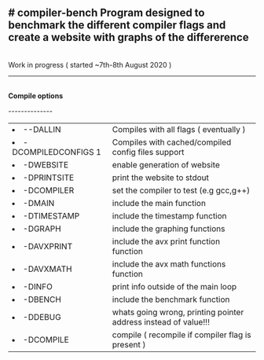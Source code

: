 <H2># compiler-bench
Program designed to benchmark the different compiler flags and create a website with graphs of the differerence</H2>
<BR>
Work in progress ( started ~7th-8th August 2020 )
<BR>
<HR>
<BR>
<B>Compile options</B><BR>
<TABLE>
<UL>
<TR>-<TD><LI>--DALLIN</TD><TD>Compiles with all flags ( eventually )</LI></TD></TR>
<TR>-<TD><LI>-DCOMPILEDCONFIGS 1</TD><TD>Compiles with cached/compiled config files support</LI></TD></TR>
<TR>-<TD><LI>-DWEBSITE</TD><TD>enable generation of website</LI></TD></TR>
<TR>-<TD><LI>-DPRINTSITE</TD><TD>print the website to stdout</LI></TD></TR>
<TR>-<TD><LI>-DCOMPILER</TD><TD>set the compiler to test (e.g gcc,g++)</LI></TD></TR>
<TR>-<TD><LI>-DMAIN</TD><TD>include the main function</LI></TD></TR>
<TR>-<TD><LI>-DTIMESTAMP</TD><TD>include the timestamp function</LI></TD></TR>
<TR>-<TD><LI>-DGRAPH</TD><TD>include the graphing functions</LI></TD></TR>
<TR>-<TD><LI>-DAVXPRINT</TD><TD>include the avx print function function</LI></TD></TR>
<TR>-<TD><LI>-DAVXMATH</TD><TD>include the avx math functions function</LI></TD></TR>
<TR>-<TD><LI>-DINFO</TD><TD>print info outside of the main loop</LI></TD></TR>
<TR>-<TD><LI>-DBENCH</TD><TD>include the benchmark function</LI></TD></TR>
<TR>-<TD><LI>-DDEBUG</TD><TD>whats going wrong, printing pointer address instead of value!!!</LI></TD></TR>
<TR>-<TD><LI>-DCOMPILE</TD><TD>compile ( recompile if compiler flag is present )</LI></TD></TR>
</UL>
</TABLE>
